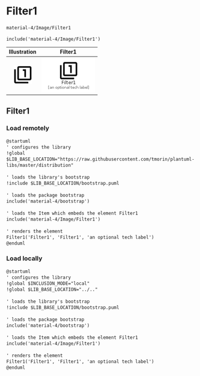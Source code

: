 # Filter1


```text
material-4/Image/Filter1
```

```text
include('material-4/Image/Filter1')
```



| Illustration | Filter1 |
| :---: | :---: |
| ![illustration for Illustration](../../material-4/Image/Filter1.png) | ![illustration for Filter1](../../material-4/Image/Filter1.Local.png) |




## Filter1

### Load remotely
```plantuml
@startuml
' configures the library
!global $LIB_BASE_LOCATION="https://raw.githubusercontent.com/tmorin/plantuml-libs/master/distribution"

' loads the library's bootstrap
!include $LIB_BASE_LOCATION/bootstrap.puml

' loads the package bootstrap
include('material-4/bootstrap')

' loads the Item which embeds the element Filter1
include('material-4/Image/Filter1')

' renders the element
Filter1('Filter1', 'Filter1', 'an optional tech label')
@enduml
```

### Load locally
```plantuml
@startuml
' configures the library
!global $INCLUSION_MODE="local"
!global $LIB_BASE_LOCATION="../.."

' loads the library's bootstrap
!include $LIB_BASE_LOCATION/bootstrap.puml

' loads the package bootstrap
include('material-4/bootstrap')

' loads the Item which embeds the element Filter1
include('material-4/Image/Filter1')

' renders the element
Filter1('Filter1', 'Filter1', 'an optional tech label')
@enduml
```

